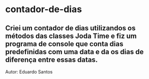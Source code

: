 # contador-de-dias

## Criei um contador de dias utilizandos os métodos das classes Joda Time e fiz um programa de console que conta dias predefinidas com uma data e da os dias de diferença entre essas datas.

Autor: Eduardo Santos
